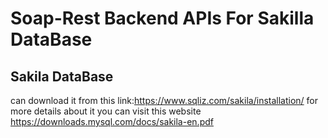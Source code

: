 # Soap-Rest Backend APIs For Sakilla DataBase 

## Sakila DataBase
can download it from this link:https://www.sqliz.com/sakila/installation/
for more details about it you can visit this website
https://downloads.mysql.com/docs/sakila-en.pdf